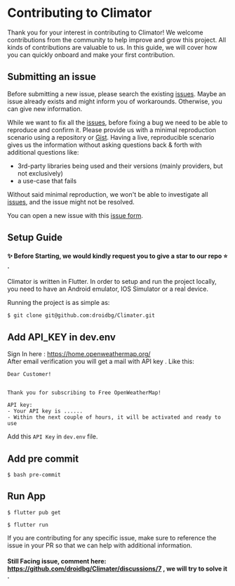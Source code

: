 # Contributing to Climator

Thank you for your interest in contributing to Climator! We welcome contributions from the community to help improve and grow this project. All kinds of contributions are valuable to us. In this guide, we will cover how you can quickly onboard and make your first contribution.

## Submitting an issue


Before submitting a new issue, please search the existing [issues](https://github.com/droidbg/climator/issues). Maybe an issue already exists and might inform you of workarounds. Otherwise, you can give new information.

While we want to fix all the [issues](https://github.com/droidbg/climator/issues), before fixing a bug we need to be able to reproduce and confirm it. Please provide us with a minimal reproduction scenario using a repository or [Gist](https://gist.github.com/). Having a live, reproducible scenario gives us the information without asking questions back & forth with additional questions like:

- 3rd-party libraries being used and their versions (mainly providers, but not exclusively)
- a use-case that fails

Without said minimal reproduction, we won't be able to investigate all [issues](https://github.com/droidbg/climator/issues), and the issue might not be resolved.

You can open a new issue with this [issue form](https://github.com/droidbg/climator/issues/new).


## Setup Guide

#### ✨ Before Starting, we would kindly request you to give a star to our repo ⭐️ .

Climator is written in Flutter. In order to setup and run the project locally, you need to have an Android emulator, IOS Simulator or a real device.

Running the project is as simple as:

```
$ git clone git@github.com:droidbg/Climater.git

```
## Add API_KEY in dev.env

Sign In here : https://home.openweathermap.org/ 
<br>
After email verification you will get a mail with API key .
Like this: 
```
Dear Customer!


Thank you for subscribing to Free OpenWeatherMap!

API key:
- Your API key is ......
- Within the next couple of hours, it will be activated and ready to use

```
Add this `API Key` in `dev.env` file.

## Add pre commit

```
$ bash pre-commit
```

## Run App
```
$ flutter pub get

$ flutter run
```




If you are contributing for any specific issue, make sure to reference the issue in your PR so that we can help with additional information.



#### Still Facing issue, comment here: https://github.com/droidbg/Climater/discussions/7  , we will try to solve it .
